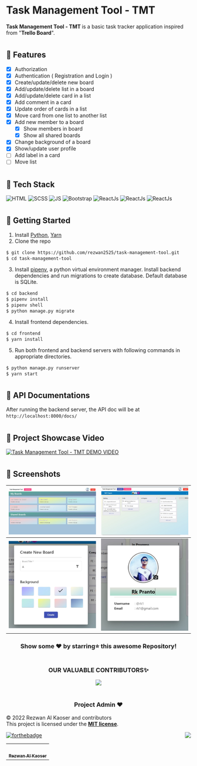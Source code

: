 # Task Management Tool - TMT
<b>Task Management Tool - TMT </b> is a basic task tracker application inspired from "<b>Trello Board</b>".

# <h2> 📌 Features</h2>
 - [x] Authorization
 - [x] Authentication ( Registration and Login )
 - [x] Create/update/delete new board
 - [x] Add/update/delete list in a board
 - [x] Add/update/delete card in a list
 - [x] Add comment in a card
 - [x] Update order of cards in a list
 - [x] Move card from one list to another list
 - [x] Add new member to a board
     - [x] Show members in board
     - [x] Show all shared boards
 - [x] Change background of a board
 - [x] Show/update user profile
 - [ ] Add label in a card
 - [ ] Move list
 
# <h2> 📌 Tech Stack</h2>

![HTML](https://img.shields.io/badge/html5%20-%23E34F26.svg?&style=for-the-badge&logo=html5&logoColor=white)
![SCSS](https://img.shields.io/badge/SCSS%20-%231572B6.svg?&style=for-the-badge&logo=sass&logoColor=white)
![JS](https://img.shields.io/badge/typescript%20-%23323330.svg?&style=for-the-badge&logo=typescript&logoColor=%23F7DF1E)
<img alt="Bootstrap" src="https://img.shields.io/badge/bootstrap-%23563D7C.svg?style=for-the-badge&logo=bootstrap&logoColor=white"/>
<img alt="ReactJs" src="https://img.shields.io/badge/angular-A8A8A8.svg?style=for-the-badge&logo=angular&logoColor=61DBFB"/>
<img alt="ReactJs" src="https://img.shields.io/badge/python-AA2A2C.svg?style=for-the-badge&logo=python&logoColor=F7CB3F"/>
<img alt="ReactJs" src="https://img.shields.io/badge/django-green.svg?style=for-the-badge&logo=django&logoColor=61DBFB"/>

# <h2> 📌 Getting Started</h2>
1. Install [Python](https://www.python.org/downloads/), [Yarn](https://classic.yarnpkg.com/en/docs/install/)
2. Clone the repo
```
$ git clone https://github.com/rezwan2525/task-management-tool.git
$ cd task-management-tool
```
3. Install [pipenv](https://pypi.org/project/pipenv/), a python virtual environment manager. Install backend dependencies and run migrations to create database. Default database is SQLite.
```
$ cd backend
$ pipenv install
$ pipenv shell
$ python manage.py migrate
```
4. Install frontend dependencies.
```
$ cd frontend
$ yarn install
```
5. Run both frontend and backend servers with following commands in appropriate directories.
```
$ python manage.py runserver
$ yarn start
```
# <h2> 📌 API Documentations</h2>
After running the backend server, the API doc will be at `http://localhost:8000/docs/`

# <h2> 📌 Project Showcase Video</h2>
<a href="https://www.youtube.com/watch?v=gKZRjWhq6eA" target="_blank">
	<img src="https://user-images.githubusercontent.com/30120066/208237058-45e0723b-074a-4130-a33f-87eb5e31cf7f.jpg" 
	alt="Task Management Tool - TMT DEMO VIDEO" width="600" height="300" />
</a>

# <h2> 📌 Screenshots</h2>
| ![alt text](screenshots/all_boards_page.jpg "All Boards Page")    | ![alt text](screenshots/one_board_page.jpg "One Board") |
|---------------------------------------------------------------------|:--------------------------------------------------------------------:|
| ![alt text](screenshots/create_new_board_dialog.jpg "Create New Board")    | ![alt text](screenshots/profile_dialog.jpg "Profile Dialog") |



<div align="center">

### Show some ❤️ by starring⭐ this awesome Repository!

</div>
  

#

<h3 align=center> OUR VALUABLE CONTRIBUTORS✨ </h3>
<p align="center">
  
	
<a href="https://github.com/rezwan2525/task-management-tool/graphs/contributors"> 
  <img src="https://contrib.rocks/image?repo=rezwan2525/task-management-tool" />
</a>
</p>

#
	

<h3 align=center> Project Admin ❤️ </h3>

© 2022 Rezwan Al Kaoser and contributors\
This project is licensed under the [**MIT license**](https://github.com/rezwan2525/task-management-tool/blob/main/LICENSE).

[![forthebadge](https://forthebadge.com/images/badges/built-with-love.svg)](https://forthebadge.com)
<a href="#top"><img src="https://img.shields.io/badge/-Back%20to%20Top-red?style=for-the-badge" align="right"/></a>

<p align="center">
<table align="center">
  <tbody><tr>
     <td align="center"><a href="https://github.com/rezwan2525"><img alt="" src="https://user-images.githubusercontent.com/30120066/208153739-d5ae9f75-c705-4b51-a56d-fc98df673453.jpg" width="125px;"><br><sub><b> Rezwan Al Kaoser </b></sub></a><br></td> </a></td>
</tbody></table>
 
